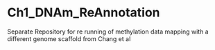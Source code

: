 # Ch1_DNAm_ReAnnotation
 Separate Repository for re running of methylation data mapping with a different genome scaffold from Chang et al 
